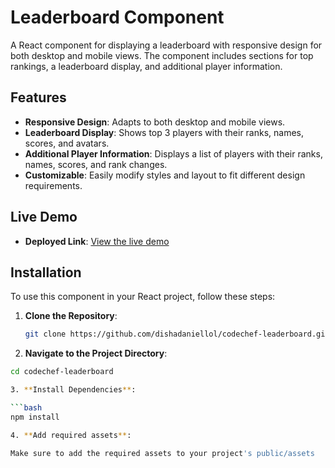 # Leaderboard Component

A React component for displaying a leaderboard with responsive design for both desktop and mobile views. The component includes sections for top rankings, a leaderboard display, and additional player information.

## Features

- **Responsive Design**: Adapts to both desktop and mobile views.
- **Leaderboard Display**: Shows top 3 players with their ranks, names, scores, and avatars.
- **Additional Player Information**: Displays a list of players with their ranks, names, scores, and rank changes.
- **Customizable**: Easily modify styles and layout to fit different design requirements.

## Live Demo

- **Deployed Link**: [View the live demo](https://dishadaniellol.github.io/codechef-leaderboard/)

## Installation

To use this component in your React project, follow these steps:

1. **Clone the Repository**:

   ```bash
   git clone https://github.com/dishadaniellol/codechef-leaderboard.git

2. **Navigate to the Project Directory**:

  ```bash
  cd codechef-leaderboard

3. **Install Dependencies**:

  ```bash
  npm install

4. **Add required assets**:

  Make sure to add the required assets to your project's public/assets

